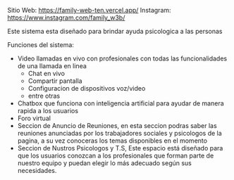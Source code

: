 
Sitio Web: https://family-web-ten.vercel.app/ 
Instagram: https://www.instagram.com/family_w3b/ 

Este sistema esta diseñado para brindar ayuda psicologica a las personas

Funciones del sistema:
- Video llamadas en vivo con profesionales con todas las funcionalidades de una llamada en linea
    - Chat en vivo
    - Compartir pantalla
    - Configuracion de dispositivos voz/video
    - entre otras
- Chatbox que funciona con inteligencia artificial para ayudar de manera rapida a los usuarios
- Foro virtual
- Seccion de Anuncio de Reuniones, en esta seccion podras saber las reuniones anunciadas por los trabajadores sociales y psicologos de la pagina, a su vez conoceras los temas disponibles en el momento
- Seccion de Nustros Psicologos y T.S, Este espacio está diseñado para que los usuarios conozcan a los profesionales que forman parte de nuestro equipo y puedan elegir lo más adecuado según sus necesidades.
  

